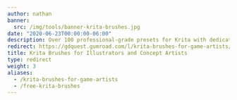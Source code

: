 ```yaml
---
author: nathan
banner:
  src: /img/tools/banner-krita-brushes.jpg
date: "2020-06-23T00:00:00-06:00"
description: Over 100 professional-grade presets for Krita with dedicated tutorials, made for game artists and illustrators. The brushes are designed to help you create concept art, illustrations, and game assets faster.
redirect: https://gdquest.gumroad.com/l/krita-brushes-for-game-artists/anniversary
title: Krita Brushes for Illustrators and Concept Artists
type: redirect
weight: 3
aliases:
  - /krita-brushes-for-game-artists
  - /free-krita-brushes
---
```


